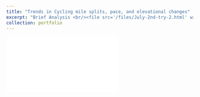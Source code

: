 ```yaml
---
title: "Trends in Cycling mile splits, pace, and elevational changes"
excerpt: "Brief Analysis <br/><file src='/files/July-2nd-try-2.html' width='925' height='500'>"
collection: portfolio
---
```


![Visual displaying batted ball expected wOBA on piches inside vs. outside and where they should be hit](/files/July-2nd-try-2.html)




